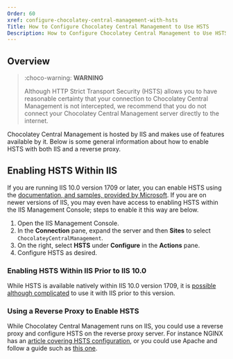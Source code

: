 ```yaml
---
Order: 60
xref: configure-chocolatey-central-management-with-hsts
Title: How to Configure Chocolatey Central Management to Use HSTS
Description: How to Configure Chocolatey Central Management to Use HSTS
---
```


## Overview

> :choco-warning: **WARNING**
>
> Although HTTP Strict Transport Security (HSTS) allows you to have reasonable certainty that your connection to Chocolatey Central Management is not intercepted, we recommend that you do not connect your Chocolatey Central Management server directly to the internet.

Chocolatey Central Management is hosted by IIS and makes use of features available by it. Below is some general information about how to enable HSTS with both IIS and a reverse proxy.

## Enabling HSTS Within IIS

If you are running IIS 10.0 version 1709 or later, you can enable HSTS using the [documentation, and samples, provided by Microsoft](https://learn.microsoft.com/en-us/iis/configuration/system.applicationhost/sites/site/hsts). If you are on newer versions of IIS, you may even have access to enabling HSTS within the IIS Management Console; steps to enable it this way are below.

1. Open the IIS Management Console.
1. In the **Connection** pane, expand the server and then **Sites** to select `ChocolateyCentralManagement`.
1. On the right, select **HSTS**  under **Configure** in the **Actions** pane.
1. Configure HSTS as desired.

### Enabling HSTS Within IIS Prior to IIS 10.0

While HSTS is available natively within IIS 10.0 version 1709, it is [possible although complicated](https://learn.microsoft.com/en-us/iis/get-started/whats-new-in-iis-10-version-1709/iis-10-version-1709-hsts#challenges-on-enabling-hsts-before-iis-100-version-1709) to use it with IIS prior to this version.

### Using a Reverse Proxy to Enable HSTS

While Chocolatey Central Management runs on IIS, you could use a reverse proxy and configure HSTS on the reverse proxy server. For instance NGINX has an [article covering HSTS configuration](https://www.nginx.com/blog/http-strict-transport-security-hsts-and-nginx/), or you could use Apache and follow a guide such as [this one](https://www.simplified.guide/apache/enable-hsts).

